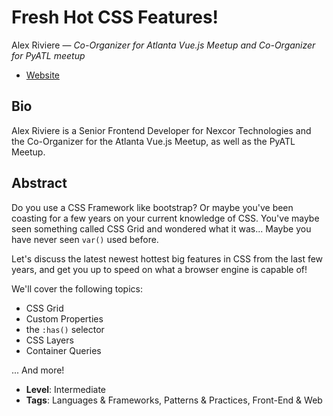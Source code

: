 # Fresh Hot CSS Features!

Alex Riviere &mdash; *Co-Organizer for Atlanta Vue.js Meetup and Co-Organizer for PyATL meetup*

- [Website](https://alex.party)

## Bio

Alex Riviere is a Senior Frontend Developer for Nexcor Technologies and the Co-Organizer for the Atlanta Vue.js Meetup, as well as the PyATL Meetup.

## Abstract

Do you use a CSS Framework like bootstrap? Or maybe you've been coasting for a few years on your current knowledge of CSS. You've maybe seen something called CSS Grid and wondered what it was... Maybe you have never seen `var()` used before.

Let's discuss the latest newest hottest big features in CSS from the last few years, and get you up to speed on what a browser engine is capable of!

We'll cover the following topics:
- CSS Grid
- Custom Properties
- the `:has()` selector
- CSS Layers
- Container Queries

... And more!

- **Level**: Intermediate
- **Tags**: Languages & Frameworks, Patterns & Practices, Front-End &  Web
  